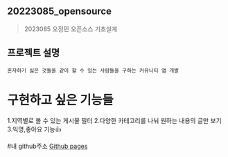 ## 20223085_opensource
>2023085 오정민 오픈소스 기초설계

## 프로젝트 설명
```
혼자하기 싫은 것들을 같이 할 수 있는 사람들을 구하는 커뮤니티 앱 개발
```
# 구현하고 싶은 기능들

1.지역별로 볼 수 있는 게시물 필터
2.다양한 카테고리를 나눠 원하는 내용의 글만 보기
3.익명,좋아요 기능:+1:

#내 github주소
[Github pages](https://github.com/yongsansam/20223085_opensource/edit/main)
